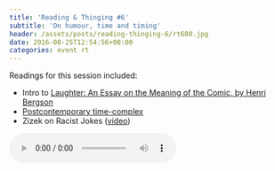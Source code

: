 ```yaml
---
title: 'Reading & Thinging #6'
subtitle: 'On humour, time and timing'
header: /assets/posts/reading-thinging-6/rt600.jpg
date: 2016-08-25T12:54:56+00:00
categories: event rt
---
```

Readings for this session included:

- Intro to [Laughter: An Essay on the Meaning of the Comic, by Henri Bergson](https://www.gutenberg.org/files/4352/4352-h/4352-h.htm)
- [Postcontemporary time-complex](http://dismagazine.com/discussion/82090/introduction-to-the-time-complex-postcontemporary/)
- Zizek on Racist Jokes ([video](https://www.youtube.com/watch?v=Ri0qiAita4s))

<audio controls src="https://ou.lc/rt-player/data/reading_thinging_6.mp3"></audio>
